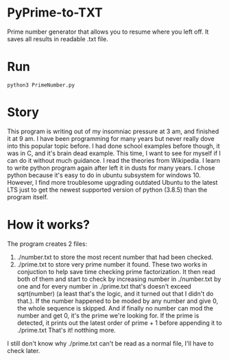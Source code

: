 # PyPrime-to-TXT
Prime number generator that allows you to resume where you left off. It saves all results in readable .txt file.
# Run
`python3 PrimeNumber.py`
# Story
This program is writing out of my insomniac pressure at 3 am, and finished it at 9 am. I have been programming for many years but never really dove into this popular topic before.
I had done school examples before though, it was in C, and it's brain dead example. This time, I want to see for myself if I can do it without much guidance.
I read the theories from Wikipedia. I learn to write python program again after left it in dusts for many years. I chose python because it's easy to do in ubuntu subsystem for windows 10. However, I find more troublesome upgrading outdated Ubuntu to the latest LTS just to get the newest supported version of python (3.8.5) than the program itself.
# How it works?
The program creates 2 files:
  1. ./number.txt to store the most recent number that had been checked.
  2. ./prime.txt to store very prime number it found.
These two works in conjuction to help save time checking prime factorization.
It then read both of them and start to check by increasing number in ./number.txt by one and for every number in ./prime.txt that's doesn't exceed sqrt(number)
(a least that's the logic, and it turned out that I didn't do that.). If the number happened to be moded by any number and give 0, the whole sequence is skipped.
And if finally no number can mod the number and get 0, it's the prime we're looking for.
If the prime is detected, it prints out the latest order of prime + 1 before appending it to ./prime.txt
That's it! notthing more.

I still don't know why ./prime.txt can't be read as a normal file, I'll have to check later.
